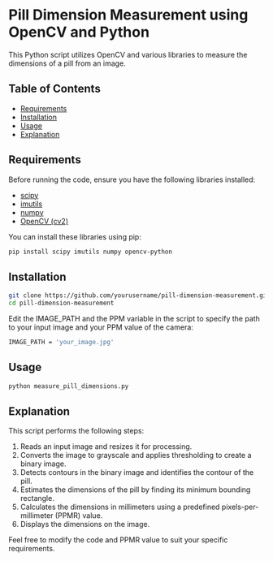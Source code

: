 # Pill Dimension Measurement using OpenCV and Python

This Python script utilizes OpenCV and various libraries to measure the dimensions of a pill from an image.

## Table of Contents
- [Requirements](#requirements)
- [Installation](#installation)
- [Usage](#usage)
- [Explanation](#explanation)




## Requirements
Before running the code, ensure you have the following libraries installed:

- [scipy](https://pypi.org/project/scipy/)
- [imutils](https://pypi.org/project/imutils/)
- [numpy](https://pypi.org/project/numpy/)
- [OpenCV (cv2)](https://pypi.org/project/opencv-python/)

You can install these libraries using pip:
```bash
pip install scipy imutils numpy opencv-python
```




## Installation
```bash
git clone https://github.com/yourusername/pill-dimension-measurement.git
cd pill-dimension-measurement
```

Edit the IMAGE_PATH and the PPM variable in the script to specify the path to your input image and your PPM value of the camera:
```bash
IMAGE_PATH = 'your_image.jpg'
```


## Usage

```bash
python measure_pill_dimensions.py
```


## Explanation

This script performs the following steps:

1. Reads an input image and resizes it for processing.
2. Converts the image to grayscale and applies thresholding to create a binary image.
3. Detects contours in the binary image and identifies the contour of the pill.
4. Estimates the dimensions of the pill by finding its minimum bounding rectangle.
5. Calculates the dimensions in millimeters using a predefined pixels-per-millimeter (PPMR) value.
6. Displays the dimensions on the image.

Feel free to modify the code and PPMR value to suit your specific requirements.
